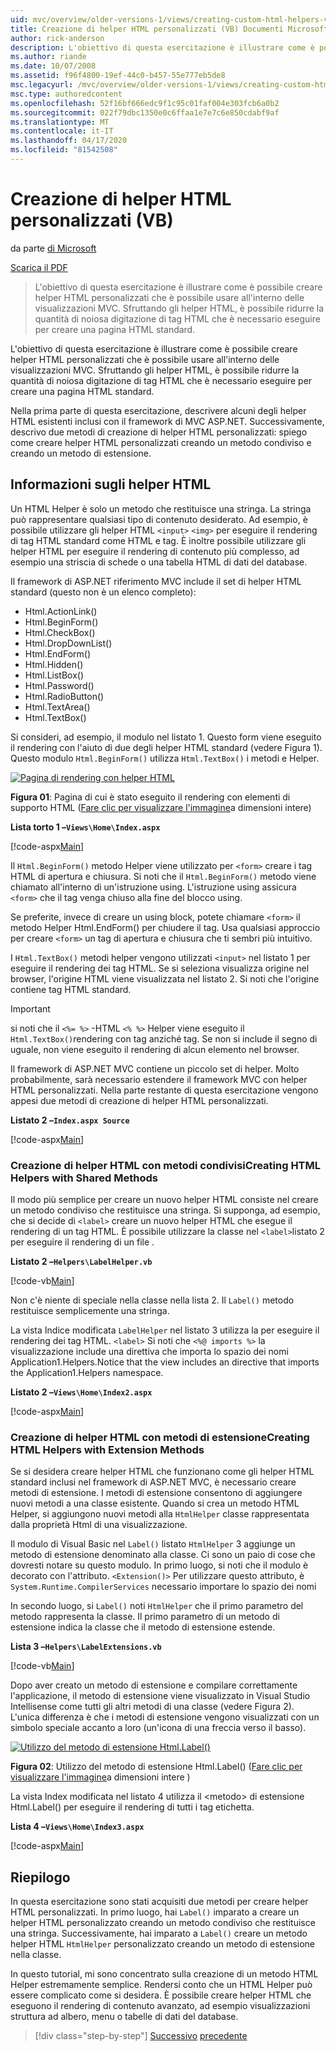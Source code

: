 ```yaml
---
uid: mvc/overview/older-versions-1/views/creating-custom-html-helpers-vb
title: Creazione di helper HTML personalizzati (VB) Documenti Microsoft
author: rick-anderson
description: L'obiettivo di questa esercitazione è illustrare come è possibile creare helper HTML personalizzati che è possibile usare all'interno delle visualizzazioni MVC. Sfruttando HTML Helper...
ms.author: riande
ms.date: 10/07/2008
ms.assetid: f96f4800-19ef-44c0-b457-55e777eb5de8
msc.legacyurl: /mvc/overview/older-versions-1/views/creating-custom-html-helpers-vb
msc.type: authoredcontent
ms.openlocfilehash: 52f16bf666edc9f1c95c01faf004e303fcb6a0b2
ms.sourcegitcommit: 022f79dbc1350e0c6ffaa1e7e7c6e850cdabf9af
ms.translationtype: MT
ms.contentlocale: it-IT
ms.lasthandoff: 04/17/2020
ms.locfileid: "81542508"
---
```

# <a name="creating-custom-html-helpers-vb"></a>Creazione di helper HTML personalizzati (VB)

da parte [di Microsoft](https://github.com/microsoft)

[Scarica il PDF](https://download.microsoft.com/download/1/1/f/11f721aa-d749-4ed7-bb89-a681b68894e6/ASPNET_MVC_Tutorial_9_VB.pdf)

> L'obiettivo di questa esercitazione è illustrare come è possibile creare helper HTML personalizzati che è possibile usare all'interno delle visualizzazioni MVC. Sfruttando gli helper HTML, è possibile ridurre la quantità di noiosa digitazione di tag HTML che è necessario eseguire per creare una pagina HTML standard.

L'obiettivo di questa esercitazione è illustrare come è possibile creare helper HTML personalizzati che è possibile usare all'interno delle visualizzazioni MVC. Sfruttando gli helper HTML, è possibile ridurre la quantità di noiosa digitazione di tag HTML che è necessario eseguire per creare una pagina HTML standard.

Nella prima parte di questa esercitazione, descrivere alcuni degli helper HTML esistenti inclusi con il framework di MVC ASP.NET. Successivamente, descrivo due metodi di creazione di helper HTML personalizzati: spiego come creare helper HTML personalizzati creando un metodo condiviso e creando un metodo di estensione.

## <a name="understanding-html-helpers"></a>Informazioni sugli helper HTML

Un HTML Helper è solo un metodo che restituisce una stringa. La stringa può rappresentare qualsiasi tipo di contenuto desiderato. Ad esempio, è possibile utilizzare gli helper HTML `<input>` `<img>` per eseguire il rendering di tag HTML standard come HTML e tag. È inoltre possibile utilizzare gli helper HTML per eseguire il rendering di contenuto più complesso, ad esempio una striscia di schede o una tabella HTML di dati del database.

Il framework di ASP.NET riferimento MVC include il set di helper HTML standard (questo non è un elenco completo):

- Html.ActionLink()
- Html.BeginForm()
- Html.CheckBox()
- Html.DropDownList()
- Html.EndForm()
- Html.Hidden()
- Html.ListBox()
- Html.Password()
- Html.RadioButton()
- Html.TextArea()
- Html.TextBox()

Si consideri, ad esempio, il modulo nel listato 1. Questo form viene eseguito il rendering con l'aiuto di due degli helper HTML standard (vedere Figura 1). Questo modulo `Html.BeginForm()` utilizza `Html.TextBox()` i metodi e Helper.

[![Pagina di rendering con helper HTML](creating-custom-html-helpers-vb/_static/image2.png)](creating-custom-html-helpers-vb/_static/image1.png)

**Figura 01**: Pagina di cui è stato eseguito il rendering con elementi di supporto HTML ([Fare clic per visualizzare l'immagine](creating-custom-html-helpers-vb/_static/image3.png)a dimensioni intere)

**Lista torto 1 –`Views\Home\Index.aspx`**

[!code-aspx[Main](creating-custom-html-helpers-vb/samples/sample1.aspx)]

Il `Html.BeginForm()` metodo Helper viene utilizzato per `<form>` creare i tag HTML di apertura e chiusura. Si noti che il `Html.BeginForm()` metodo viene chiamato all'interno di un'istruzione using. L'istruzione using assicura `<form>` che il tag venga chiuso alla fine del blocco using.

Se preferite, invece di creare un using block, potete chiamare `<form>` il metodo Helper Html.EndForm() per chiudere il tag. Usa qualsiasi approccio per creare `<form>` un tag di apertura e chiusura che ti sembri più intuitivo.

I `Html.TextBox()` metodi helper vengono utilizzati `<input>` nel listato 1 per eseguire il rendering dei tag HTML. Se si seleziona visualizza origine nel browser, l'origine HTML viene visualizzata nel listato 2. Si noti che l'origine contiene tag HTML standard.

> [!IMPORTANT]
> si noti che il `<%= %>` -HTML `<% %>` Helper viene eseguito il `Html.TextBox()`rendering con tag anziché tag. Se non si include il segno di uguale, non viene eseguito il rendering di alcun elemento nel browser.

Il framework di ASP.NET MVC contiene un piccolo set di helper. Molto probabilmente, sarà necessario estendere il framework MVC con helper HTML personalizzati. Nella parte restante di questa esercitazione vengono appesi due metodi di creazione di helper HTML personalizzati.

**Listato 2 –`Index.aspx Source`**

[!code-aspx[Main](creating-custom-html-helpers-vb/samples/sample2.aspx)]

### <a name="creating-html-helpers-with-shared-methods"></a>Creazione di helper HTML con metodi condivisiCreating HTML Helpers with Shared Methods

Il modo più semplice per creare un nuovo helper HTML consiste nel creare un metodo condiviso che restituisce una stringa. Si supponga, ad esempio, che si decide di `<label>` creare un nuovo helper HTML che esegue il rendering di un tag HTML. È possibile utilizzare la classe nel `<label>`listato 2 per eseguire il rendering di un file .

**Listato 2 –`Helpers\LabelHelper.vb`**

[!code-vb[Main](creating-custom-html-helpers-vb/samples/sample3.vb)]

Non c'è niente di speciale nella classe nella lista 2. Il `Label()` metodo restituisce semplicemente una stringa.

La vista Indice modificata `LabelHelper` nel listato 3 utilizza la per eseguire il rendering dei tag HTML. `<label>` Si noti che `<%@ imports %>` la visualizzazione include una direttiva che importa lo spazio dei nomi Application1.Helpers.Notice that the view includes an directive that imports the Application1.Helpers namespace.

**Listato 2 –`Views\Home\Index2.aspx`**

[!code-aspx[Main](creating-custom-html-helpers-vb/samples/sample4.aspx)]

### <a name="creating-html-helpers-with-extension-methods"></a>Creazione di helper HTML con metodi di estensioneCreating HTML Helpers with Extension Methods

Se si desidera creare helper HTML che funzionano come gli helper HTML standard inclusi nel framework di ASP.NET MVC, è necessario creare metodi di estensione. I metodi di estensione consentono di aggiungere nuovi metodi a una classe esistente. Quando si crea un metodo HTML Helper, si aggiungono nuovi metodi alla `HtmlHelper` classe rappresentata dalla proprietà Html di una visualizzazione.

Il modulo di Visual Basic nel `Label()` listato `HtmlHelper` 3 aggiunge un metodo di estensione denominato alla classe. Ci sono un paio di cose che dovresti notare su questo modulo. In primo luogo, si noti che il modulo è decorato con l'attributo. `<Extension()>` Per utilizzare questo attributo, è `System.Runtime.CompilerServices` necessario importare lo spazio dei nomi

In secondo luogo, si `Label()` noti `HtmlHelper` che il primo parametro del metodo rappresenta la classe. Il primo parametro di un metodo di estensione indica la classe che il metodo di estensione estende.

**Lista 3 –`Helpers\LabelExtensions.vb`**

[!code-vb[Main](creating-custom-html-helpers-vb/samples/sample5.vb)]

Dopo aver creato un metodo di estensione e compilare correttamente l'applicazione, il metodo di estensione viene visualizzato in Visual Studio Intellisense come tutti gli altri metodi di una classe (vedere Figura 2). L'unica differenza è che i metodi di estensione vengono visualizzati con un simbolo speciale accanto a loro (un'icona di una freccia verso il basso).

[![Utilizzo del metodo di estensione Html.Label()](creating-custom-html-helpers-vb/_static/image5.png)](creating-custom-html-helpers-vb/_static/image4.png)

**Figura 02**: Utilizzo del metodo di estensione Html.Label() ([Fare clic per visualizzare l'immagine](creating-custom-html-helpers-vb/_static/image6.png)a dimensioni intere )

La vista Index modificata nel listato 4 utilizza il &lt;metodo&gt; di estensione Html.Label() per eseguire il rendering di tutti i tag etichetta.

**Lista 4 –`Views\Home\Index3.aspx`**

[!code-aspx[Main](creating-custom-html-helpers-vb/samples/sample6.aspx)]

## <a name="summary"></a>Riepilogo

In questa esercitazione sono stati acquisiti due metodi per creare helper HTML personalizzati. In primo luogo, hai `Label()` imparato a creare un helper HTML personalizzato creando un metodo condiviso che restituisce una stringa. Successivamente, hai imparato a `Label()` creare un metodo helper HTML `HtmlHelper` personalizzato creando un metodo di estensione nella classe.

In questo tutorial, mi sono concentrato sulla creazione di un metodo HTML Helper estremamente semplice. Rendersi conto che un HTML Helper può essere complicato come si desidera. È possibile creare helper HTML che eseguono il rendering di contenuto avanzato, ad esempio visualizzazioni struttura ad albero, menu o tabelle di dati del database.

> [!div class="step-by-step"]
> [Successivo](asp-net-mvc-views-overview-vb.md)
> [precedente](using-the-tagbuilder-class-to-build-html-helpers-vb.md)
